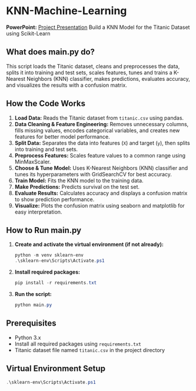 # KNN-Machine-Learning
**PowerPoint:** [Project Presentation](https://docs.google.com/presentation/d/1HM2H3yv5DL9PgcKRwZc01i87o_ZUv0Zndt8AEUi7464/edit?usp=sharing)
Build a KNN Model for the Titanic Dataset using Scikit-Learn

## What does main.py do?
This script loads the Titanic dataset, cleans and preprocesses the data, splits it into training and test sets, scales features, tunes and trains a K-Nearest Neighbors (KNN) classifier, makes predictions, evaluates accuracy, and visualizes the results with a confusion matrix.

## How the Code Works
1. **Load Data:** Reads the Titanic dataset from `titanic.csv` using pandas.
2. **Data Cleaning & Feature Engineering:** Removes unnecessary columns, fills missing values, encodes categorical variables, and creates new features for better model performance.
3. **Split Data:** Separates the data into features (`X`) and target (`y`), then splits into training and test sets.
4. **Preprocess Features:** Scales feature values to a common range using MinMaxScaler.
5. **Choose & Tune Model:** Uses K-Nearest Neighbors (KNN) classifier and tunes its hyperparameters with GridSearchCV for best accuracy.
6. **Train Model:** Fits the KNN model to the training data.
7. **Make Predictions:** Predicts survival on the test set.
8. **Evaluate Results:** Calculates accuracy and displays a confusion matrix to show prediction performance.
9. **Visualize:** Plots the confusion matrix using seaborn and matplotlib for easy interpretation.

## How to Run main.py
1. **Create and activate the virtual environment (if not already):**
	```powershell
	python -m venv sklearn-env
	.\sklearn-env\Scripts\Activate.ps1
	```
2. **Install required packages:**
	```powershell
	pip install -r requirements.txt
	```
3. **Run the script:**
	```powershell
	python main.py
	```

## Prerequisites
 - Python 3.x
 - Install all required packages using `requirements.txt`
 - Titanic dataset file named `titanic.csv` in the project directory

## Virtual Environment Setup



```powershell
.\sklearn-env\Scripts\Activate.ps1
```

